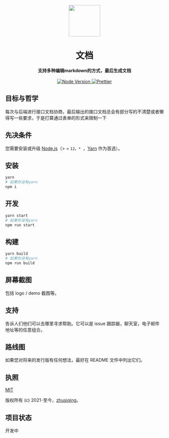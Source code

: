 
<p align="center">
  <a href="https://arya.lovejade.cn/" target="_blank">
    <img width="100"src="https://raw.githubusercontent.com/nicejade/arya-jarvis/master/assets/images/logo.png">
  </a>
</p>

<h1 align="center">文档</h1>

<div align="center">
  <strong>
    支持多种编辑markdown的方式，最后生成文档
  </strong>
</div>

<br>

<div align="center">
  <a href="https://nodejs.org/en/">
    <img src="https://img.shields.io/badge/node-%3E%3D%2012.0.0-green.svg" alt="Node Version">
  </a>
  <a href="https://nicelinks.site/post/5c16083e819ae45de1453caa">
    <img src="https://img.shields.io/badge/code_style-prettier-ff69b4.svg?style=flat" alt="Prettier">
  </a>
</div>

## 目标与哲学

每次与后端进行接口文档协商，最后输出的接口文档总会有部分写的不清楚或者懒得写一些要求，于是打算通过表单的形式来限制一下

## 先决条件

您需要安装或升级 [Node.js](https://nodejs.org/en/)（> = `12。* `，[Yarn](https://www.jeffjade.com/2017/12/30/135-npm-vs-yarn-detial-memo/) 作为首选）。

## 安装

```bash
yarn
# 如果你没有yarn
npm i
```

## 开发

```bash
yarn start
# 如果你没有yarn
npm run start
```

## 构建

```bash
yarn build
# 如果你没有yarn
npm run build
```

## 屏幕截图

包括 logo / demo 截图等。

## 支持

告诉人们他们可以去哪里寻求帮助。它可以是 issue 跟踪器，聊天室，电子邮件地址等的任意组合。

## 路线图

如果您对将来的发行版有任何想法，最好在 README 文件中列出它们。

## 执照

[MIT](http://opensource.org/licenses/MIT)

版权所有 (c) 2021-至今，[zhusiqing](https://zsqlm.cn)。

## 项目状态

开发中
